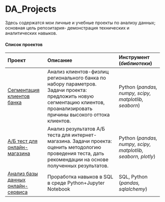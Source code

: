 # DA_Projects
Здесь содержатся мои личные и учебные проекты по анализу данных; основная цель репозитария- демонстрация технических и аналитических навыков. 

#### Список проектов
|Проект|Описание|Инструмент (*библиотеки*)|
|:---|:---|:---|
| [Cегментация клиентов банка](сегментация_клиентов_банка) | Анализ клиентов-физлиц регионального банка по набору параметров. Задачи проекта: предложить новую сегментацию клиентов, проанализировать причины высокого оттока клиентов.| Python (*pandas, numpy, scipy, matplotlib, seaborn*) |
| [А/Б тест для онлайн-магазина](AБ_тест_магазин)|Анализ результатов А/Б теста для интернет-магазина. Задачи проекта: оценить методологию проведения теста, дать рекомендации на основе полученных результатов.| Python (*pandas, numpy, scipy, matplotlib, seaborn, plotly*) |
| [Анализ базы данных онлайн-сервиса](SQL_анализ_БД_сервиса)|Проработка навыков в SQL в среде Python+Jupyter Notebook| SQL, Python (*pandas, sqlalchemy*) |


